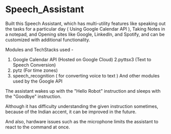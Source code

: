 # Speech_Assistant
Built this Speech Assistant, which has multi-utility features like speaking out the tasks for a particular day ( Using Google Calendar API ), Taking Notes in a notepad, and Opening sites like Google, LinkedIn, and Spotify, and can be customized with additional functionality.

Modules and TechStacks used -
1. Google Calendar API (Hosted on Google Cloud)
2.pyttsx3 (Text to Speech Conversion)
3. pytz (For time zones)
4. speech_recognition ( for converting voice to text )
And other modules used by the Google API

The assistant wakes up with the "Hello Robot" instruction and sleeps with the "Goodbye" instruction.

Although it has difficulty understanding the given instruction sometimes, because of the Indian accent, it can be improved in the future.

And also, hardware issues such as the microphone limits the assistant to react to the command at once.

